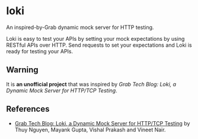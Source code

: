 # loki

An inspired-by-Grab dynamic mock server for HTTP testing.

Loki is easy to test your APIs by setting your mock
expectations by using RESTful APIs over HTTP. Send
requests to set your expectations and Loki is ready for
testing your APIs.

## Warning
It is **an unofficial project** that was inspired by
*Grab Tech Blog: Loki, a Dynamic Mock Server for
HTTP/TCP Testing*.

## References
* [Grab Tech Blog: Loki, a Dynamic Mock Server for HTTP/TCP Testing](https://engineering.grab.com/loki-dynamic-mock-server-http-tcp-testing) by Thuy Nguyen, Mayank Gupta, Vishal Prakash and Vineet Nair.
